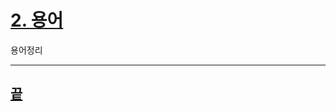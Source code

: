 [userguide]: https://github.com/dasandata/Open_HPC/tree/master/Document/User%20Guide#-%EB%AA%A9%EC%B0%A8
[ohpc]: http://openhpc.community/
[slurm]: https://slurm.schedmd.com/

# [2.   용어][userguide]

용어정리





***
## [끝][userguide]
